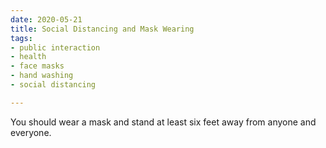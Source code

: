 ```yaml
---
date: 2020-05-21
title: Social Distancing and Mask Wearing
tags:
- public interaction
- health
- face masks
- hand washing
- social distancing

---
```

You should wear a mask and stand at least six feet away from anyone and everyone. 